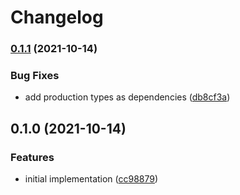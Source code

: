# Changelog

### [0.1.1](https://www.github.com/mylims/base-processor/compare/v0.1.0...v0.1.1) (2021-10-14)


### Bug Fixes

* add production types as dependencies ([db8cf3a](https://www.github.com/mylims/base-processor/commit/db8cf3acd16a9a6c53707b495e6db1ff1edf71bc))

## 0.1.0 (2021-10-14)


### Features

* initial implementation ([cc98879](https://www.github.com/mylims/base-processor/commit/cc98879d65f7cbe9bc9943573732c5d2b8bf85f0))
